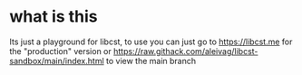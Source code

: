 # what is this

Its just a playground for libcst, to use you can just go to https://libcst.me for the "production" version or https://raw.githack.com/aleivag/libcst-sandbox/main/index.html to view the main branch

